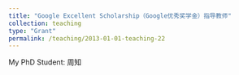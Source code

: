 ```yaml
---
title: "Google Excellent Scholarship（Google优秀奖学金）指导教师"
collection: teaching
type: "Grant"
permalink: /teaching/2013-01-01-teaching-22
---
```


My PhD Student: 周知
